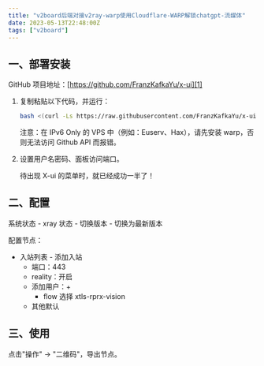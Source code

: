```yaml
---
title: "v2board后端对接v2ray-warp使用Cloudflare-WARP解锁chatgpt-流媒体"
date: 2023-05-13T22:48:00Z
tags: ["v2board"]
---
```


## 一、部署安装

GitHub 项目地址：[https://github.com/FranzKafkaYu/x-ui][1]

1. 复制粘贴以下代码，并运行：

    ```bash
    bash <(curl -Ls https://raw.githubusercontent.com/FranzKafkaYu/x-ui/master/install.sh)
    ```

   注意：在 IPv6 Only 的 VPS 中（例如：Euserv、Hax），请先安装 warp，否则无法访问 Github API 而报错。

2. 设置用户名密码、面板访问端口。

   待出现 X-ui 的菜单时，就已经成功一半了！

## 二、配置

系统状态 - xray 状态 - 切换版本 - 切换为最新版本

配置节点：

- 入站列表 - 添加入站
  - 端口：443
  - reality：开启
  - 添加用户：+
    - flow 选择 xtls-rprx-vision
  - 其他默认

## 三、使用

点击"操作" → "二维码"，导出节点。

[1]: https://github.com/FranzKafkaYu/x-ui

